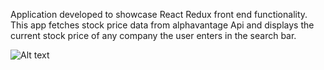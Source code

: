 Application developed to showcase React Redux front end functionality. This app fetches stock price data from alphavantage Api and displays the current stock price of any company the user enters in the search bar. 

![Alt text](../src/img/screenshot1.JPG?raw=true") 

